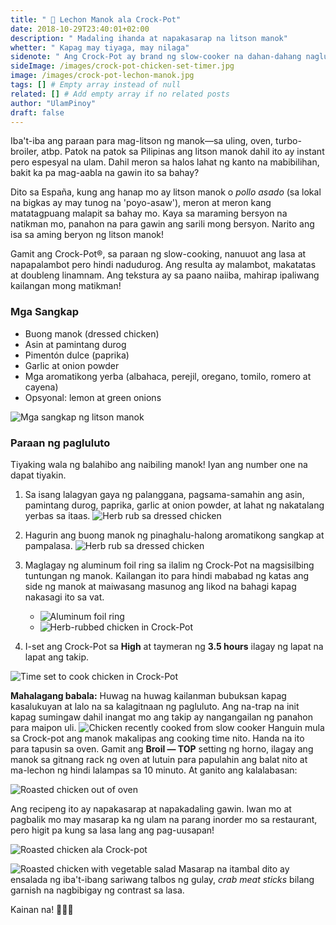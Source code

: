 ```yaml
---
title: " 🍗 Lechon Manok ala Crock-Pot"
date: 2018-10-29T23:40:01+02:00
description: " Madaling ihanda at napakasarap na litson manok"
whetter: " Kapag may tiyaga, may nilaga"
sidenote: " Ang Crock-Pot ay brand ng slow-cooker na dahan-dahang nagluluto sapamamagitan ng kulob, at pantay-pantay na init. Ang lutuan ay gawa sa ceramica at ang yari nito ay may kakayahang ikalat ang init sa kabuan ng lutuan at hindi lang sa ilalim. Ang epekto nito ay parang magpapasingaw pero sa pantay na temperatura sa mahabang panahon. Ang resulta ay mas malasa at mas malabó ang tekstura ng nilutong pagkain."
sideImage: /images/crock-pot-chicken-set-timer.jpg
image: /images/crock-pot-lechon-manok.jpg
tags: [] # Empty array instead of null
related: [] # Add empty array if no related posts
author: "UlamPinoy"
draft: false
---
```


Iba't-iba ang paraan para mag-litson ng manok—sa uling, oven, turbo-broiler, atbp. Patok na patok sa Pilipinas ang litson manok dahil ito ay instant pero espesyal na ulam. Dahil meron sa halos lahat ng kanto na mabibilihan, bakit ka pa mag-aabla na gawin ito sa bahay?

Dito sa España, kung ang hanap mo ay litson manok o _pollo asado_ (sa lokal na bigkas ay may tunog na 'poyo-asaw'), meron at meron kang matatagpuang malapit sa bahay mo. Kaya sa maraming bersyon na natikman mo, panahon na para gawin ang sarili mong bersyon. Narito ang isa sa aming beryon ng litson manok!

Gamit ang Crock-Pot®, sa paraan ng slow-cooking, nanuuot ang lasa at napapalambot pero hindi nadudurog. Ang resulta ay malambot, makatatas at doubleng linamnam. Ang tekstura ay sa paano naiiba, mahirap ipaliwang kailangan mong matikman!

### Mga Sangkap

- Buong manok (dressed chicken)
- Asin at pamintang durog
- Pimentón dulce (paprika)
- Garlic at onion powder
- Mga aromatikong yerba (albahaca, perejil, oregano, tomilo, romero at cayena)
- Opsyonal: lemon at green onions

<img class="wide" src="/images/sangkap-litson-manok.jpg" alt="Mga sangkap ng litson manok">

### Paraan ng pagluluto

Tiyaking wala ng balahibo ang naibiling manok! Iyan ang number one na dapat tiyakin.

1. Sa isang lalagyan gaya ng palanggana, pagsama-samahin ang asin, pamintang durog, paprika, garlic at onion powder, at lahat ng nakatalang yerbas sa itaas.
   ![Herb rub sa dressed chicken](/images/herb-rub-basic.jpg)

2. Hagurin ang buong manok ng pinaghalu-halong aromatikong sangkap at pampalasa.
   ![Herb rub sa dressed chicken](/images/manok-herb-rub.jpg)

3. Maglagay ng aluminum foil ring sa ilalim ng Crock-Pot na magsisilbing tuntungan ng manok. Kailangan ito para hindi mababad ng katas ang side ng manok at maiwasang masunog ang likod na bahagi kapag nakasagi ito sa vat.

   - ![Aluminum foil ring](/images/aluminum-ring-crock-pot.jpg)
   - ![Herb-rubbed chicken in Crock-Pot](/images/herbed-rub-whole-chicken-crock-pot.jpg)

4. I-set ang Crock-Pot sa **High** at taymeran ng **3.5 hours** ilagay ng lapat na lapat ang takip.

<img class="wide" src="/images/crock-pot-chicken-set-timer.jpg" alt="Time set to cook chicken in Crock-Pot">

**Mahalagang babala:** Huwag na huwag kailanman bubuksan kapag kasalukuyan at lalo na sa kalagitnaan ng pagluluto. Ang na-trap na init kapag sumingaw dahil inangat mo ang takip ay nangangailan ng panahon para maipon uli.
![Chicken recently cooked from slow cooker](/images/chicken-crock-pot-cook-3hrs.jpg)
Hanguin mula sa Crock-pot ang manok makalipas ang cooking time nito. Handa na ito para tapusin sa oven. Gamit ang **Broil — TOP** setting ng horno, ilagay ang manok sa gitnang rack ng oven at lutuin para papulahin ang balat nito at ma-lechon ng hindi lalampas sa 10 minuto. At ganito ang kalalabasan:

<img class="wide" src="/images/lechon-manok-oven.jpg" alt="Roasted chicken out of oven">

Ang recipeng ito ay napakasarap at napakadaling gawin. Iwan mo at pagbalik mo may masarap ka ng ulam na parang inorder mo sa restaurant, pero higit pa kung sa lasa lang ang pag-uusapan!

![Roasted chicken ala Crock-pot](/images/crock-pot-lechon-manok.jpg)

![Roasted chicken with vegetable salad](/images/lechon-manok-salad.jpg)
Masarap na itambal dito ay ensalada ng iba't-ibang sariwang talbos ng gulay, _crab meat sticks_ bilang garnish na nagbibigay ng contrast sa lasa.

Kainan na! 🍗🥗🍗
